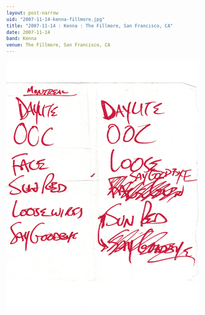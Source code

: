 ```yaml
---
layout: post-narrow
uid: "2007-11-14-kenna-fillmore.jpg"
title: "2007-11-14 : Kenna : The Fillmore, San Francisco, CA"
date: 2007-11-14
band: Kenna
venue: The Fillmore, San Francisco, CA
---
```


<div class="showcase">
  <img src="/img/2007/11/20071114-Kenna-Fillmore.jpg" alt="2007-11-14-kenna-fillmore.jpg">
</div>
